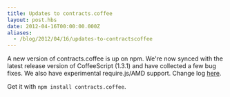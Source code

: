 ```yaml
---
title: Updates to contracts.coffee
layout: post.hbs
date: 2012-04-16T00:00:00.000Z
aliases:
  - /blog/2012/04/16/updates-to-contractscoffee
---
```


A new version of contracts.coffee is up on npm. We're now synced with
the latest release version of CoffeeScript (1.3.1) and have collected
a few bug fixes. We also have experimental require.js/AMD support.
Change log [here](http://disnetdev.com/contracts.coffee/#log).

Get it with `npm install contracts.coffee`.
